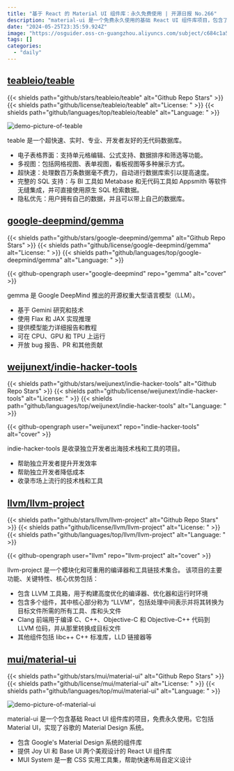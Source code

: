 ```yaml
---
title: "基于 React 的 Material UI 组件库：永久免费使用 | 开源日报 No.266"
description: "material-ui 是一个免费永久使用的基础 React UI 组件库项目，包含了 Google 的 Material Design 系统，提供了 Joy UI 和 Base UI 两个美观设计的 React UI 组件库，同时还提供了 MUI System，是一套 CSS 实用工具集，帮助快速布局自定义设计。"
date: "2024-05-25T23:35:59.924Z"
image: "https://osguider.oss-cn-guangzhou.aliyuncs.com/subject/c684c1a55738624a7e30798540a0afbf.png"
tags: []
categories:
  - "daily"
---
```


## [teableio/teable](https://github.com/teableio/teable)

{{< shields path="github/stars/teableio/teable" alt="Github Repo Stars" >}} {{< shields path="github/license/teableio/teable" alt="License: " >}} {{< shields path="github/languages/top/teableio/teable" alt="Language: " >}}

![demo-picture-of-teable](https://static.osguider.com/subject/github/teableio/teable/67d7acdde987974b60637627980f136e.png)

teable 是一个超快速、实时、专业、开发者友好的无代码数据库。

- 电子表格界面：支持单元格编辑、公式支持、数据排序和筛选等功能。
- 多视图：包括网格视图、表单视图，看板视图等多种展示方式。
- 超快速：处理数百万条数据毫不费力，自动进行数据库索引以提高速度。
- 完整的 SQL 支持：与 BI 工具如 Metabase 和无代码工具如 Appsmith 等软件无缝集成，并可直接使用原生 SQL 检索数据。
- 隐私优先：用户拥有自己的数据，并且可以带上自己的数据库。
  
## [google-deepmind/gemma](https://github.com/google-deepmind/gemma)

{{< shields path="github/stars/google-deepmind/gemma" alt="Github Repo Stars" >}} {{< shields path="github/license/google-deepmind/gemma" alt="License: " >}} {{< shields path="github/languages/top/google-deepmind/gemma" alt="Language: " >}}

{{< github-opengraph user="google-deepmind" repo="gemma" alt="cover" >}}

gemma 是 Google DeepMind 推出的开源权重大型语言模型（LLM）。

- 基于 Gemini 研究和技术
- 使用 Flax 和 JAX 实现推理
- 提供模型能力详细报告和教程
- 可在 CPU、GPU 和 TPU 上运行
- 开放 bug 报告、PR 和其他贡献
  
## [weijunext/indie-hacker-tools](https://github.com/weijunext/indie-hacker-tools)

{{< shields path="github/stars/weijunext/indie-hacker-tools" alt="Github Repo Stars" >}} {{< shields path="github/license/weijunext/indie-hacker-tools" alt="License: " >}} {{< shields path="github/languages/top/weijunext/indie-hacker-tools" alt="Language: " >}}

{{< github-opengraph user="weijunext" repo="indie-hacker-tools" alt="cover" >}}

indie-hacker-tools 是收录独立开发者出海技术栈和工具的项目。

- 帮助独立开发者提升开发效率
- 帮助独立开发者降低成本
- 收录市场上流行的技术栈和工具
  
## [llvm/llvm-project](https://github.com/llvm/llvm-project)

{{< shields path="github/stars/llvm/llvm-project" alt="Github Repo Stars" >}} {{< shields path="github/license/llvm/llvm-project" alt="License: " >}} {{< shields path="github/languages/top/llvm/llvm-project" alt="Language: " >}}

{{< github-opengraph user="llvm" repo="llvm-project" alt="cover" >}}

llvm-project 是一个模块化和可重用的编译器和工具链技术集合。
该项目的主要功能、关键特性、核心优势包括：

- 包含 LLVM 工具箱，用于构建高度优化的编译器、优化器和运行时环境
- 包含多个组件，其中核心部分称为 “LLVM”，包括处理中间表示并将其转换为目标文件所需的所有工具、库和头文件
- Clang 前端用于编译 C、C++、Objective-C 和 Objective-C++ 代码到 LLVM 位码，并从那里转换成目标文件
- 其他组件包括 libc++ C++ 标准库，LLD 链接器等
  
## [mui/material-ui](https://github.com/mui/material-ui)

{{< shields path="github/stars/mui/material-ui" alt="Github Repo Stars" >}} {{< shields path="github/license/mui/material-ui" alt="License: " >}} {{< shields path="github/languages/top/mui/material-ui" alt="Language: " >}}

![demo-picture-of-material-ui](https://picgo-daily.oss-cn-guangzhou.aliyuncs.com/picgo-daily/2024/c10d8e70fa6afd76347aff365cc43b1d.png)

material-ui 是一个包含基础 React UI 组件库的项目，免费永久使用。它包括 Material UI，实现了谷歌的 Material Design 系统。

- 包含 Google's Material Design 系统的组件库
- 提供 Joy UI 和 Base UI 两个美观设计的 React UI 组件库
- MUI System 是一套 CSS 实用工具集，帮助快速布局自定义设计
  
